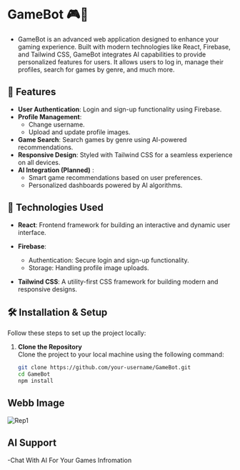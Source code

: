 # GameBot 🎮🤖
- GameBot is an advanced web application designed to enhance your gaming experience. Built with modern technologies like React, Firebase, and Tailwind CSS, GameBot integrates AI capabilities to provide personalized features for users.
  It allows users to log in, manage their profiles, search for games by genre, and much more.
  
## 🌟 Features

- **User Authentication**: Login and sign-up functionality using Firebase.
- **Profile Management**:
  - Change username.
  - Upload and update profile images.
- **Game Search**: Search games by  genre using AI-powered recommendations.
- **Responsive Design**: Styled with Tailwind CSS for a seamless experience on all devices. 
- **AI Integration (Planned)** :
    - Smart game recommendations based on user preferences.
    - Personalized dashboards powered by AI algorithms.
      
## 🚀 Technologies Used
 - **React**: Frontend framework for building an interactive and dynamic user interface.
 -  **Firebase**:
     - Authentication: Secure login and sign-up functionality.
     - Storage: Handling profile image uploads.

- **Tailwind CSS**: A utility-first CSS framework for building modern and responsive designs.

 ## 🛠️ Installation & Setup

Follow these steps to set up the project locally:

1. **Clone the Repository**  
   Clone the project to your local machine using the following command:  
   ```bash
   git clone https://github.com/your-username/GameBot.git
   cd GameBot
   npm install
## Webb Image 
![Rep1](https://github.com/user-attachments/assets/07795984-1909-43eb-8a1d-97cffeef5f51)

 ## AI Support 
 -Chat With AI For Your  Games Infromation  
 

   
